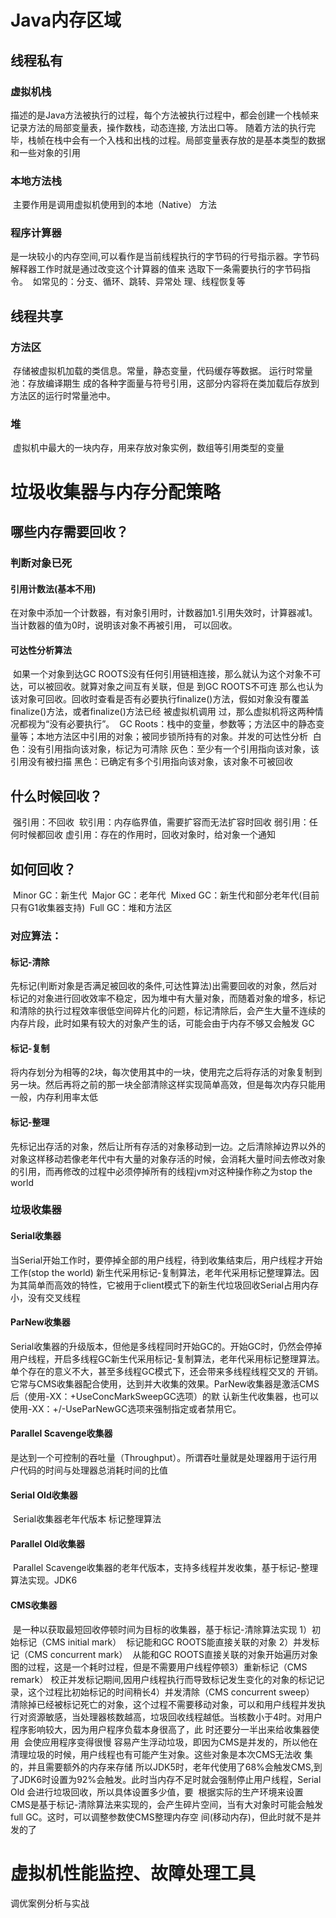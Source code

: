 # Java内存区域

## 		线程私有

### 			虚拟机栈

​				描述的是Java方法被执行的过程，每个方法被执行过程中，都会创建一个栈帧来记录方法的局部变量表，操作数栈，动态连接,           				方法出口等。
​				随着方法的执行完毕，栈帧在栈中会有一个入栈和出栈的过程。局部变量表存放的是基本类型的数据和一些对象的引用

### 			本地方法栈

​				主要作用是调用虚拟机使用到的本地（Native） 方法

### 			程序计算器

​				是一块较小的内存空间,可以看作是当前线程执行的字节码的行号指示器。字节码解释器工作时就是通过改变这个计算器的值来				选取下一条需要执行的字节码指令。
​				如常见的：分支、循环、跳转、异常处 理、线程恢复等

## 		线程共享

### 			方法区

​				存储被虚拟机加载的类信息。常量，静态变量，代码缓存等数据。
​				运行时常量池：存放编译期生 成的各种字面量与符号引用，这部分内容将在类加载后存放到方法区的运行时常量池中。

### 			堆

​				虚拟机中最大的一块内存，用来存放对象实例，数组等引用类型的变量

# 垃圾收集器与内存分配策略 

## 哪些内存需要回收？

### 		判断对象已死

#### 			引用计数法(基本不用)

​				在对象中添加一个计数器，有对象引用时，计数器加1.引用失效时，计算器减1。当计数器的值为0时，说明该对象不再被引用，				可以回收。 

#### 			可达性分析算法

​				如果一个对象到达GC ROOTS没有任何引用链相连接，那么就认为这个对象不可达，可以被回收。就算对象之间互有关联，但是				到GC ROOTS不可连
​				那么也认为该对象可回收。回收时查看是否有必要执行finalize()方法，假如对象没有覆盖finalize()方法，或者finalize()方法已经				被虚拟机调用 过，那么虚拟机将这两种情况都视为“没有必要执行”。
​				GC Roots：栈中的变量，参数等；方法区中的静态变量等；本地方法区中引用的对象；被同步锁所持有的对象。
​				并发的可达性分析
​				白色：没有引用指向该对象，标记为可清除
​				灰色：至少有一个引用指向该对象，该引用没有被扫描
​				黑色：已确定有多个引用指向该对象，该对象不可被回收

## 	什么时候回收？ 

​		强引用：不回收
​		软引用：内存临界值，需要扩容而无法扩容时回收
​		弱引用：任何时候都回收
​		虚引用：存在的作用时，回收对象时，给对象一个通知

## 	如何回收？

​		Minor GC：新生代
​		Major GC：老年代
​		Mixed GC：新生代和部分老年代(目前只有G1收集器支持)
​		Full GC：堆和方法区

### 	对应算法：

#### 		标记-清除

​			先标记(判断对象是否满足被回收的条件,可达性算法)出需要回收的对象，然后对标记的对象进行回收
​			效率不稳定，因为堆中有大量对象，而随着对象的增多，标记和清除的执行过程效率很低
​			空间碎片化的问题，标记清除后，会产生大量不连续的内存片段，此时如果有较大的对象产生的话，可能会由于内存不够又会触发			GC

#### 		标记-复制

​			将内存划分为相等的2块，每次使用其中的一块，使用完之后将存活的对象复制到另一块。然后再将之前的那一块全部清除
​			这样实现简单高效，但是每次内存只能用一般，内存利用率太低

#### 		标记-整理

​			先标记出存活的对象，然后让所有存活的对象移动到一边。之后清除掉边界以外的对象
​			这样移动若像老年代中有大量的对象存活的时候，会消耗大量时间去修改对象的引用，而再修改的过程中必须停掉所有的线程
​			jvm对这种操作称之为stop the world

### 	垃圾收集器

#### 		Serial收集器

​			当Serial开始工作时，要停掉全部的用户线程，待到收集结束后，用户线程才开始工作(stop the world)
​			新生代采用标记-复制算法，老年代采用标记整理算法。因为其简单而高效的特性，它被用于client模式下的新生代垃圾回收
​			Serial占用内存小，没有交叉线程

#### 		ParNew收集器

​			Serial收集器的升级版本，但他是多线程同时开始GC的。开始GC时，仍然会停掉用户线程，开启多线程GC
​			新生代采用标记-复制算法，老年代采用标记整理算法。单个存在的意义不大，甚至多线程GC模式下，还会带来多线程线程交叉的			开销。
​			它常与CMS收集器配合使用，达到并大收集的效果。ParNew收集器是激活CMS后（使用-XX：+UseConcMarkSweepGC选项）
​			的默 认新生代收集器，也可以使用-XX：+/-UseParNewGC选项来强制指定或者禁用它。

#### 		Parallel Scavenge收集器

​			是达到一个可控制的吞吐量（Throughput）。所谓吞吐量就是处理器用于运行用户代码的时间与处理器总消耗时间的比值

#### 		Serial Old收集器

​			Serial收集器老年代版本 标记整理算法

#### 		Parallel Old收集器

​			Parallel Scavenge收集器的老年代版本，支持多线程并发收集，基于标记-整理算法实现。JDK6

#### 		CMS收集器

​			是一种以获取最短回收停顿时间为目标的收集器，基于标记-清除算法实现
​			1）初始标记（CMS initial mark） 
​				标记能和GC ROOTS能直接关联的对象
​			2）并发标记（CMS concurrent mark） 
​				从能和GC ROOTS直接关联的对象开始遍历对象图的过程，这是一个耗时过程，但是不需要用户线程停顿
​			3）重新标记（CMS remark） 
​				校正并发标记期间,因用户线程执行而导致标记发生变化的对象的标记记录，这个过程比初始标记的时间稍长
​			4）并发清除（CMS concurrent sweep）
​				清除掉已经被标记死亡的对象，这个过程不需要移动对象，可以和用户线程并发执行
​			对资源敏感，当处理器核数越高，垃圾回收线程越低。当核数小于4时。对用户程序影响较大，因为用户程序负载本身很高了，此			时还要分一半出来给收集器使用
​			会使应用程序变得很慢
​			容易产生浮动垃圾，即因为CMS是并发的，所以他在清理垃圾的时候，用户线程也有可能产生对象。这些对象是本次CMS无法收			集的，并且需要额外的内存来存储
​			所以JDK5时，老年代使用了68%会触发CMS,到了JDK6时设置为92%会触发。此时当内存不足时就会强制停止用户线程，Serial Old			会进行垃圾回收，所以具体设置多少值，要
​			根据实际的生产环境来设置
​			CMS是基于标记-清除算法来实现的，会产生碎片空间，当有大对象时可能会触发full GC。这时，可以调整参数使CMS整理内存空			间(移动内存)，但此时就不是并发的了

# 虚拟机性能监控、故障处理工具 







调优案例分析与实战